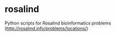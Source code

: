 # rosalind
Python scripts for Rosalind bioinformatics problems (http://rosalind.info/problems/locations/)
